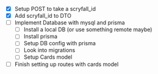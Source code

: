 
- [x] Setup POST to take a scryfall_id
- [x] Add scryfall_id to DTO
- [ ] Implement Database with mysql and prisma
    - [ ] Install a local DB  (or use something remote maybe)
    - [ ] Install prisma
    - [ ] Setup DB config with prisma 
    - [ ] Look into migrations
    - [ ] Setup Cards model
- [ ] Finish setting up routes with cards model